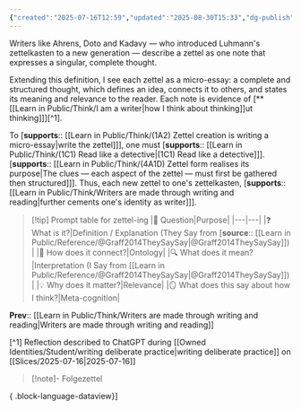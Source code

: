 ```yaml
---
{"created":"2025-07-16T12:59","updated":"2025-08-30T15:33","dg-publish":true,"dg-permalink":"think/1a4","id":"1a4","dg-path":"Think/(1A4) Zettel as micro-essay.md","permalink":"/think/1a4/","dgPassFrontmatter":true,"noteIcon":"1"}
---
```


Writers like Ahrens, Doto and Kadavy — who introduced Luhmann's zettelkasten to a new generation — describe a zettel as one note that expresses a singular, complete thought. 

Extending this definition, I see each zettel as a micro-essay: a complete and structured thought, which defines an idea, connects it to others, and states its meaning and relevance to the reader. Each note is evidence of [**[[Learn in Public/Think/I am a writer\|how I think about thinking]]ut thinking]]][^1]. 

To [**supports**:: [[Learn in Public/Think/(1A2) Zettel creation is writing a micro-essay\|write the zettel]]], one must [**supports**:: [[Learn in Public/Think/(1C1) Read like a detective\|(1C1) Read like a detective]]]. [**supports**:: [[Learn in Public/Think/(4A1D) Zettel form realises its purpose\|The clues — each aspect of the zettel — must first be gathered then structured]]]. Thus, each new zettel to one's zettelkasten, [**supports**:: [[Learn in Public/Think/Writers are made through writing and reading\|further cements one's identity as writer]]].


> [!tip] Prompt table for zettel-ing 
> |💬 Question|Purpose|
> |---|---|
> |❓ What is it?|Definition / Explanation (They Say from [**source**:: [[Learn in Public/Reference/@Graff2014TheySaySay\|@Graff2014TheySaySay]]) |
> |🧩 How does it connect?|Ontology|
> |🔍 What does it mean?|Interpretation (I Say from [[Learn in Public/Reference/@Graff2014TheySaySay\|@Graff2014TheySaySay]])|
> |💡 Why does it matter?|Relevance|
> |🪞 What does this say about how I think?|Meta-cognition|

**Prev**:: [[Learn in Public/Think/Writers are made through writing and reading\|Writers are made through writing and reading]]

[^1] Reflection described to ChatGPT during [[Owned Identities/Student/writing deliberate practice\|writing deliberate practice]] on [[Slices/2025-07-16\|2025-07-16]]


> [!note]- Folgezettel
>  
{ .block-language-dataview}]